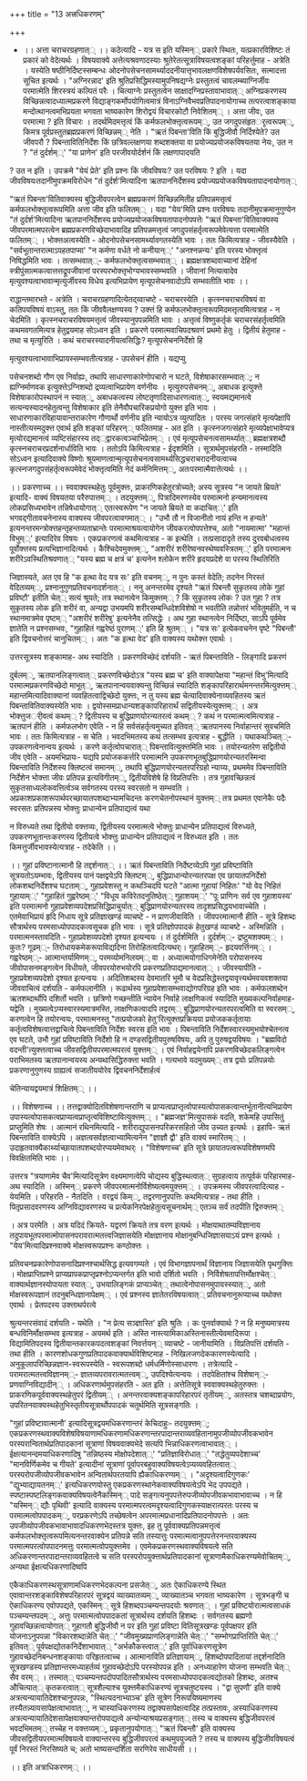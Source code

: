 +++
title = "13 अत्त्रधिकरणम्"

+++
- ।। अत्ता चराचरग्रहणात्् ।। कठेत्यादि - यत्र स इति यस्मिन्् प्रकारे स्थितः, यत्प्रकारविशिष्टः तं प्रकारं को वेदेत्यर्थः । विषयवाक्ये अत्तेत्यश्रवणादस्याः श्रुतेरेतत्सूत्राविषयत्वशङ्कां परिहर्त्तुमाह - अत्रेति । यस्येति षष्ठीनिर्दिष्टस्सम्बन्धः ओदनोपसेचनसामर्थ्याददनीयात्तृभावलक्षणविशेषपर्यवसितः, सत्मादत्ता सूचित इत्यर्थः । "अग्निरन्नाद' इति श्रुतिप्रसिद्धिमस्यामुपनिषद्यग्नेः प्रस्तुतत्वं चावलम्ब्याग्निर्जीवः परमात्मेति शिरस्त्रयं कल्पितं परैः । चित्याग्नेः प्रस्तुतत्वेन साक्षादग्निप्रस्तावाभावात्् अग्निप्रकरणस्य विच्छिन्नत्वादध्यात्मप्रकरणे विद्याङ्गकर्मोपयोगित्वमात्रं विनाऽग्निवैभवप्रतिपादनायोगाच्च तत्परत्वाशङ्काया मन्दोत्थानत्वमभिप्रयता भगवता भाष्यकारेण शिरोद्वयं विचारकोटौ निवेशितम्् । अत्ता जीवः, उत परमात्मा ? इति विचारः । तदर्थमिदमत्तृत्वं किं कर्मफलभोक्त्तृत्वरूपम््, उत जगदुपसंहृतर्ृत्वरूपम््, किमत्र पूर्वप्रस्तुतब्रह्मप्रकरणं विच्छिन्नम्् नेति । "ऋतं पिबन्ता'विति किं बुद्धिजीवौ निर्दिश्येते? उत जीवपरौ ? पिबन्तावितिनिर्देशः किं छत्रिवल्लक्षणया शब्दशक्तया वा प्रयोज्यप्रयोजकविषयतया नेयः, उत न ? "तं दुर्दर्शम््' "या प्राणेन' इति परजीवयोर्दर्शनं किं लक्षणापादयति

? उत न इति । उपक्रमे "येयं प्रेते' इति प्रश्नः किं जीवविषयः? उत परविषयः ? इति । यदा जीवविषयःतदानीमुपक्रमविरोधेन "तं दुर्दर्श'मित्यादिना ऋतपाननिर्देशस्य प्रयोज्यप्रयोजकविषयतापादनायोगात््

"ऋतं पिबन्ता'वितिवाक्यस्य बुद्धिजीवपरत्वेन ब्रह्मप्रकरणं विच्छिन्नमितीह प्रतिपन्नमत्तृत्वं कर्मफलभोक्त्तृत्वरूपमिति अत्ता जीव इति फलितम्् । यदा "येय'मिति प्रश्नः परविषयः तदानीमुपक्रमानुगुण्येन "तं दुर्दर्श'मित्यादिना ऋतपाननिर्देशस्य प्रयोज्यप्रयोजकविषयतापादनोपपत्तेः "ऋतं पिबन्ता'वितिवाक्यस्य जीवपरमात्मपरत्वेन ब्रह्मप्रकरणविच्छेदाभावादिह प्रतिपन्नमत्तृत्वं जगदुपसंहर्तृत्वरूपमेवेत्यत्ता परमात्मेति फलितम्् । भोक्त्तअत्वस्येति - ओदनोपसेचनसामर्थ्यावगतस्येति भावः । ततः किमित्यत्राह - जीवस्यैवेति । "सर्वभूतान्तरात्माऽपहतपाप्मा' "न कर्मणा वर्धते नो कनीयान््' "अनश्नन्नन्यः' इति परस्य भोक्त्तृत्वं निषिद्धमिति भावः । तत्सम्भवात््- कर्मफलभोक्त्तृत्वसम्भवात्् । ब्रह्मक्षत्रशब्दवाच्यानां देहिनां स्त्रीपुंसात्मकत्वात्तत्तद्रूपजीवानां परस्परभोक्त्तृभोग्यभावस्सम्भवति । जीवानां नित्यत्वादेव मृत्युवश्यत्वाभावान्मृत्युर्जीवस्य विधेय इत्यभिप्रायेण मृत्यूपसेचनवादोऽपि सम्भवतीति भावः ।।

राद्धान्तमारभते - अत्रेति । चराचरग्रहणादित्येतद्य्वाचष्टे - चराचरस्येति । कृत्स्नचराचरविषयं वा कतिपयविषयं वाऽस्तु, ततः किं जीववैलक्षण्यस्य ? उक्त्तं हि कर्मफलभोक्त्तृत्वरूपमिदमत्तृत्वमित्यत्राह - न चेदमिति । कृत्स्नचराचरविषयमत्तृत्वं जीवस्यानुपपन्नमिति भावः । अत्तृत्वं विष्णुकर्तृकं चराचरसंहर्तृत्वमिति कथमवगतमित्यत्र हेतुद्वयमाह सोऽध्वन इति । प्रकरणे परमात्मवाचिपदश्रवणं प्रथमो हेतुः । द्वितीयं हेतुमाह - तथा च मृत्युरिति । कथं चराचरस्यादनीयत्वसिद्धिः? मृत्यूपसेचननिर्देशो हि

मृत्युवश्यत्वाभावाभिप्रायस्सम्भवतीत्यत्राह - उपसेचनं हीति । यद्यप्यु

पसेचनशब्दो गौण एव निर्वाह्यः, तथापि साधारणाकारेणोपचारो न घटते, विशेषाकारसम्भवात््; न ह्यग्निर्माणवक इत्युक्त्तेऽग्निशब्दो द्रव्यत्वाभिप्रायेण वर्णनीयः । मृत्युरुपसेचनम््, अबाधक इत्युक्त्ते विशेषाकारोपस्थापनं न स्यात््, अबाधकत्वस्य लोष्टतृणादिसाधारणत्वात््, स्वयमद्यमानत्वे सत्यन्यस्यादनहेतुत्वन्तु विशेषाकार इति तेनैवौपचारिकप्रयोगो युक्त्त इति भावः । साधारणाकारंविहायावान्तराकारेण गौणार्थो वर्णनीय इति न्यायोऽत्र व्युत्पादितः । परस्य जगत्संहारे मृत्यपेक्षापि नास्तीत्यस्मदुक्त्त एवार्थ इति शङ्कां परिहरन्् फलितमाह - अत इति । कृत्स्नजगत्संहारे मृत्व्यपेक्षाभावेप्यत्र मृत्योरद्यमानत्वं व्यष्टिसंहारस्य तद््द्वारकत्वञ्चाभिप्रेतम्् । एवं मृत्यूपसेचनत्वसामर्थ्यात्् ब्रह्मक्षत्रशब्दौ कृत्स्नचराचरप्रदर्शनार्धाविति भावः । ततोऽपि किमित्यत्राह - ईदृशमिति । सूत्रार्थमुपसंहरति - तस्मादिति सोऽध्वन इत्यादिवाक्ये विष्णोः श्रूयमाणत्वान्मृत्यूपसेचनत्वसामर्थ्यसिद्धचराचरादनीयत्वाच्च कृत्स्नजगदुपसंहर्तृत्वरूपमेवेदं भोक्त्तृत्वमिति नेदं कर्मनिमित्तम््, अतःपरमात्मैवात्तेत्यर्थः ।।

।। प्रकरणाच्च ।। स्ववाक्यस्थहेतुः पूर्वमुक्त्तः, प्राकरणिकहेतुरत्रोच्यते; अस्य सूत्रस्य "न जायते म्रियते' इत्यादि- वाक्यं विषयतया परैरुपात्तम्् । तदयुक्त्तम््, पित्रादिमरणस्येव परमात्मनो हन्यमानत्वस्य लोकप्रसिध्यभावेन तन्निषेधायोगात्् एतत्स्वरूपेण "न जायते म्रियते वा कदाचित््' इति भगवद्गीतावचनेनास्य वाक्यस्य जीवपरत्वावगमात्् । "उभौ तौ न विजानीतो नायं हन्ति न हन्यते' इत्यनन्तरमन्त्रोक्त्तहन्तृहन्तव्यताभ्रान्तेः परमात्माश्रयत्वायोगेन जीवकरत्वोपपत्तेश्च, अतो "नायमात्मा' "महान्तं विभुम््' इत्यादिरेव विषयः । एकप्रकरणत्वं कथमित्यत्राह - क इत्थेति । तत्प्रसादादृते तस्य दुरवबोधत्वस्य पूर्वोक्त्तस्य प्रत्यभिज्ञानादित्यर्थः । कैश्चिदेवमुक्त्तम््, "अशरीरं शरीरेष्वनवस्थेष्ववस्त्रितम््' इति परमात्मनः शरीरेऽवस्थितिश्रवणात्् "यस्य ब्रह्म च क्षत्रं च' इत्यनेन श्लोकेन शरीरे हृदयप्रदेशे वा परस्य स्थितिरिति

जिज्ञास्यते, अत एव हि "क इत्था वेद यत्र सः' इति वचनम््, न पुनः कस्तं वेदेति; तदनेन निरस्तं वेदितव्यम््, प्रश्नानुगुणप्रतिवचनादर्शनात्् । ननु अनन्तरमेव दृश्यते "ऋतं पिबन्तौ सुकृतस्य लोके गुहां प्रविष्टौ' इतीति चेत्् सत्यं श्रूयते; तत्र स्थानत्वेन किमुक्त्तम्् ? किं सुकृतस्य लोकः ? उत गुहा ? तत्र सुकृतस्य लोक इति शरीरं वा, अन्यद्वा उभयमपि शरीरसम्बन्धिदेशविशेषो न भवतीति तन्नोत्तरं भवितुमर्हति, न च स्थानमात्रमेव पृष्टम्् "अशरीरं शरीरेषु' इत्यनेनैव तत्सिद्धेः । अथ गुहा स्थानत्वेन निर्दिष्टा, साऽपि पूर्वमेव ज्ञातेति न प्रश्नसम्भवः, "गुहाहितं गह्वरेष्ठं पुराणम््' इति हि श्रुतम्् । "यत्र सः' इत्येकवचनेन पृष्टे "पिबन्तौ' इति द्विवचनोत्तरं चानुचितम्् । अतः "क इत्था वेद' इति वाक्यस्य यथोक्त्त एवार्थः ।

उत्तरसूत्रस्य शङ्कामाह- अथ स्यादिति । प्रकरणविच्छेदं दर्शयति - ऋतं पिबन्ताविति - लिङ्गादि प्रकरणं

दुर्बलम््, ऋतपानलिङ्गत्वात्् प्रकरणविच्छेदोऽत्र "यस्य ब्रह्म च' इति वाक्यापेक्षया "महान्तं विभु'मित्यादि परमात्मप्रकरणविच्छेदो माभूत््, ऋतपानान्वयवाक्यन्तु विच्छिन्नं स्यादिति शङ्कापरिहारार्थमनन्तरमित्युक्त्तम्् महान्तमित्यादिवाक्यानां व्यवहितत्वाद्विच्छेदो युक्त्तः, न तु यस्य ब्रह्म चेत्यादिवाक्येनाव्यवहितस्य ऋतं पिबन्तावितिवाक्यस्येति भावः । द्वयोस्समप्राधान्यशङ्कापरिहारार्थं सद्वितीयस्येत्युक्त्तम्् । अत्र भोक्त्तुजर्ीवत्वं कथम्् ? द्वितीयस्य च बुद्धिप्राणयोरन्यतरत्वं कथम्् ? कथं न परमात्मत्वमित्यत्राह - ऋतपानं हीति । कर्मफलभोग एवेति - न हि सर्वसंहर्तृत्वमुच्यत इतिवत्् ऋतपानस्य निर्वाहान्तरं सुवचमिति भावः । ततः किमित्यत्राह - स चेति । भवदभिमतस्य कथं तत्सम्भव इत्यत्राह - बुद्धीति । यथाकथञ्चित््- उपकरणत्वेनान्वय इत्यर्थः । करणे कर्तृत्वोपचारात्् पिबन्तावित्युक्त्तमिति भावः । तयोरन्यतरेण सद्वितीयो जीव एवेति - अयमभिप्रायः- यद्यपि प्रयोजककर्त्तरि परमात्मनि उपकरणभूतबुद्धिप्राणयोरन्यतरस्मिन्वा पिबन्ताविति निर्देशस्य क्लिष्टत्वं समानम््, तथापि बुद्धिप्राणयोरन्यतरपरिग्रहो न्याय्यः, प्रथममेव पिबन्ताविति निर्देशेन भोक्त्ता जीवः प्रतिपन्न इत्यविगीतम््, द्वितीयविशेषे हि विप्रतिपत्तिः । तत्र गुहावच्छिन्नत्वं सुकृतसाध्यलोकवत्तिर्त्वञ्च सर्वगतस्य परस्य स्वरसतो न सम्भवति । अप्रकाशप्रकाशरूपार्थपरच्छायातपशब्दाभ्यामचिदन्तः करणचेतनोपस्थानं युक्त्तम्् तत्र प्रथमत एवानेकैः पदैः स्वरसतः प्रतिपन्नस्य भोक्त्तुः प्राधान्येन प्रतिपाद्यत्वं यथा

न विरुध्यते तथा द्वितीयो वक्त्तव्यः, द्वितीयस्य परमात्मत्वे भोक्त्तुः प्राधान्येन प्रतिपाद्यत्वं विरुध्यते, उपकरणभूतान्तःकरणस्य द्वितीयत्वे भोक्त्तुः प्राधान्येन प्रतिपाद्यत्वं न विरुध्यत इति । ततः किमत्तुर्जीवभावस्येत्यत्राह - तदेकेति ।।

।। गुहां प्रविष्टानात्मानौ हि तद्दर्शनात्् ।। ऋतं पिबन्ताविति निर्देष्टव्येऽपि गुहां प्रविष्टाविति सूत्रयतोऽयम्भावः, द्वितीयस्य पानं पक्षद्वयेऽपि क्लिष्टम््, बुद्धिप्राधान्योरन्यतरपक्ष एव छायातपनिर्देशो लोकशब्दनिर्देशश्च घटताम््, गुहाप्रवेशस्तु न कथञ्चिदपि घटते "आत्मा गुहायां निहितः' "यो वेद निहितं गुहायाम््' "गुहाहितं गुह्वरेष्ठम््' "विधूय कविरेतदनुतिष्ठेत्् गुहाशयम््' "पूः प्राणिनः सर्व एव गुहाशयस्य' इति परमात्मनो गुहाप्रवेशव्यपदेशप्रसिद्धिप्राचुर्यात्् बुद्धिप्राणयोरन्यतरस्य तादृशप्रसिद्धयभावाच्चेति । एतमेवाभिप्रायं हृदि निधाय सूत्रे प्रतिज्ञाखण्डं व्याचष्टे - न प्राणजीवाविति । जीवपरमात्मानौ हीति - सूत्रे हिशब्दः सौत्रार्थस्य परमसाध्योपपादकत्वसूचक इति भावः । सूत्रे प्रतिज्ञोपपादकं हेतुखण्डं व्याचष्टे - अस्मिन्निति । परमात्मनस्तावदिति - गुहाप्रवेशव्यपदेशो दृश्यत इत्यन्वयः । तं दुर्दर्शमिति । दुर्दर्शम््- द्रष्टुमशक्यम्् । कुतः? गूढम््- तिरोधायकमेकरूपाविद्यदिना तिरोहितत्वादित्यथर्ः। गुहाहितम््- हृदयवर्त्तिनम्् । गह्वरेष्ठम््- आत्मान्तर्यामिणम््, परमव्योमनिलयम्् वा । अध्यात्मयोगाधिगमेनेति परोपासनस्य जीवोपासनमङ्गत्वेन विधीयते, जीवपरयोरुभयोरपि प्रकरणप्रतिपाद्यमानत्वात्् । जीवस्यापीति - गुहाप्रवेशव्यपदेशो दृश्यत इत्यन्वयः । अदितिशब्दस्य देवमातरि भूमौ च वेदप्रसिद्धेस्तद्वयावृत्त्यर्थमवयवशक्तया जीववाचित्वं दर्शयति - कर्मफलानीति । रूढार्थस्य गुहाप्रवेशासम्भवाद्योगपरिग्रह इति भावः । कर्मफलशब्देन ऋतशब्दार्थोपि दशिर्तो भवति । छत्रिणो गच्छन्तीति न्यायेन निर्वाहे लाक्षणिकत्वं स्यादिति मुख्यकल्पनिर्वाहमाह- यद्वेति । मुख्यत्वेऽप्यस्वारस्यमात्रमस्ति, लाक्षणिकत्वादपि तद्वरम्् बुद्धिप्राणयोरन्यतरपरत्वमिति वा स्वरसम््, करणत्वेन हि तयोरन्वयः, परमात्मनस्तु "तत्प्रयोजको हेतु'रित्युक्त्तप्रक्रियया प्रयोजककर्तृतायाः कर्तृत्वविशेषत्वात्तद्वाचित्वे पिबन्ताविति निर्देशः स्वरस इति भावः । पिबन्ताविति निर्देशस्वारस्यमुभयोश्चेतनत्व एव घटते, उभौ गुहां प्रविष्टाविति निर्देशो हि न दण्डसद्वितीयपुरुषविषयः, अपि तु पुरुषद्वयविषयः । "ब्रह्मविदो वदन्ती'त्युक्त्तत्वाच्च जीवसद्वितीयपरमात्मपरत्वं युक्त्तम्् । एवं निर्वाहद्वयेनापि प्रकरणविच्छेदकलिङ्गत्वेन पराभिमतस्य ऋतपानान्वयस्य अन्यथासिद्धिरुक्त्ता भवति । गत्यभावे यदमुख्यम्् तत्र द्वयोः प्रतिपन्नयोः प्रकरणानुगुणस्य ग्राह्यत्वं सजातीययोरेव द्विवचननिर्देशार्हत्वं

चेतिन्यायद्वयमात्रं शिक्षितम्् ।।

।। विशेषणाच्च ।। तत्तद्वाक्योदितविशेषणान्तराणि च प्राप्यत्वप्राप्तृत्वोपास्यत्वोपासकत्वान्तर्भूतानीत्यभिप्रायेण उपास्यत्वोपासकत्वप्राप्यत्वप्राप्तृत्वविशिष्टावित्युक्त्तम्् । "ब्रह्मजज्ञ'मित्युपासकं वदति, शकेमहि उपासितुं प्राप्तुमिति शेषः । आत्मानं रथिनमित्यादि - शरीराद्युपासनपरिकरसहितो जीव उच्यत इत्यर्थः । इहापि- ऋतं पिबन्ताविति वाक्येऽपि । अज्ञत्वसर्वज्ञत्वाभ्यामित्यनेन "ज्ञाज्ञौ द्वौ' इति वाक्यं स्मारितम्् । उदाहृतवाक्यैकार्थ्याच्छायातपशब्दयोरप्ययमेवाथर्ः । "विशेषणाच्च' इति सूत्रे छायातपत्वरूपविशेषणमपि विवक्षितमिति भावः ।।

उत्तरत्र "त्रयाणामेव चैव'मित्यादिसूत्रेण वक्ष्यमाणत्वेपि चोद्यस्य बुद्धिस्थत्वात्् सुग्रहत्वाय तत्पूर्वकं परिहारमाह- अथ स्यादिति । अस्मिन्् प्रकरणे जीवपरमात्मनोर्विशेष्यत्वमयुक्त्तम्् । उपक्रमस्य जीवपरत्वादित्याह - येयमिति । परिहरति - नैतदिति । वरद्वयं किम््, तद्वरणानुपपत्तिः कथमित्यत्राह - तथा हीति । पितृप्रसादवरणस्य अग्निविद्यावरणस्य च प्रत्येकनिरपेक्षहेतुत्वसूचनार्थम्् एतञ्च सर्वं तदपीति द्विरुक्त्तम््

। अत्र परमेति । अत्र यदिदं क्रियते- यद्वरणं क्रियते तत्र वरण इत्यर्थः । मोक्षयाथातम्यविज्ञानाय तदुपायभूतपरमात्मोपासनपरावरात्मतत्त्वजिज्ञासयेति मोक्षज्ञानाय मोक्षानुबन्धिजिज्ञासयाऽयं प्रश्न इत्यर्थः । "येय'मित्यादिप्रश्नवाक्ये मोक्षस्वरूपप्रश्नः कण्ठोक्त्तः ।

प्रतिवचनप्रकारेणोपासनादिप्रश्नश्चार्थसिद्ध इत्यवगम्यते । एवं विभागज्ञापनार्थं विज्ञानाय जिज्ञासयेति पृथगुक्त्तिः । मोक्षप्राप्तिप्रश्ने प्राप्यप्रापकप्राप्तृप्रश्नोऽप्यन्तर्गत इति भावो दर्शितो भवति । निर्विशेषतापत्तिर्मोक्षश्चेत्् वाक्यार्थज्ञानस्योपायता स्यात््, उभयालिङ्गकं प्राप्यञ्चेत्् तथात्वेनोपासनमुपायस्स्यात््, अतो मोक्षस्वरूपज्ञानं तदनुबन्धिज्ञानापेक्षम्् । एवं प्रश्नस्य ज्ञातेतरविषयत्वात्् प्रतिवचनानुरूप्याच्च यथोक्त्त एवार्थः । प्रेतपदस्य उक्त्ताथर्परत्वे

श्रुत्यन्तरसंवादं दर्शयति - यथेति । "न प्रेत्य सञ्ज्ञास्ति' इति श्रुतिः । कः पुनर्वाक्यार्थः ? न हि मनुष्यमात्रस्य बन्धविनिर्मोक्षसम्भव इत्यत्राह - अयमर्थ इति । अस्ति नास्त्यामिकाअस्तिनास्तीत्येवमादिरूपा । विद्यामितिपदस्य द्वितीयान्तकारकपदत्वशङ्कां निवर्त्तयन्् व्याचष्टे - जानीयामिति । विप्रतिपत्तिं दर्शयति - तथा हीति । कारणशोधकगुणप्रतिपादकवाक्यार्थविशिष्टमाह - निखिलजगदेककारणस्येत्यादि । अनुकूलापरिच्छिन्नज्ञान-स्वरूपस्येति - स्वरूपशब्दो धर्मधर्मिणोस्साधारणः । तत्रेत्यादि - परामरात्मतत्त्वविज्ञानम््- ज्ञातव्यपरावरात्मतत्त्वम््, उपदिश्येत्यन्वयः । तदपेक्षितांश्च विशेषान््-प्रणवाग्निविद्यादीन्् । अधिकरणार्थमुपसंहरति - अत इति । अत्तेतिसूत्रे स्ववाक्यस्थहेतुरुक्त्तः । प्राकरणिकपूर्ववाक्यस्थहेतुपरं द्वितीयम्् । अनन्तरवाक्यशङ्कापरिहारपरं तृतीयम््, अतस्तत्र चशब्दाप्रयोगः, उपरितनवाक्यस्थहेतुभिस्तृतीयसूत्रार्थोपपादकं चतुर्थमिति सूत्रसङ्गतिः ।

"गुहां प्रविष्टावात्मानौ' इत्यादिसूत्रद्वयमधिकरणान्तरं केचिदाहुः- तदयुक्त्तम््; एकप्रकरणस्थवाक्यविशेषविषयाणामधिकरणामधिकरणान्तरपादान्तराव्यवहितानामुपजीव्योपजीवकभावेन परस्परान्वितार्थप्रतिपादकानां सूत्राणां विषयवाक्यभेदे सत्यपि भिन्नाधिकरणत्वाभावात्् । ईक्षत्यानन्दमयाधिकरणादिषु "तन्निष्ठस्य मोक्षोपदेशात््' "प्रतिज्ञाविरोधात््' "तद्धेतुव्यपदेशाच्च' "मानविर्णिकमेव च गीयते' इत्यादीनां सूत्राणां पूर्वापरबहुवाक्यविषयत्वेऽप्यव्यवहितत्वात्् परस्परोपजीव्योपजीवकभावेन अन्वितार्थपरतयापि ह्यैकाधिकरण्यम्् । "अदृश्यत्वादिगुणकः' "द्युभ्याद्यायतनम््' इत्यधिकरणयोस्तु एकप्रकरणस्थानेकवाक्यविषयत्वेऽपि भेद उपपद्यते । स्पष्टास्पष्टलिङ्गकवाक्यविषयत्वेनैकस्मिन्् पादे सङ्गत्यनुपपत्तेरुपजीव्योपजीवकभावाभावाच्च । न हि "यस्मिन्् द्यौः पृथिवी' इत्यादि वाक्यस्य परमात्मपरत्वमदृश्यत्वादिगुणकस्याक्षरात्परतः परस्य च परमात्मत्वोपपादकम््, परप्रकरणेऽपि तच्छेषत्वेन अपरमात्मप्रधानादिप्रतिपादनोपपत्तेः । अतः उपजीव्योपजीवकभावाभावादधिकरणभेदस्तत्र युक्त्तः, इह तु पूर्ववाक्यप्रतिपन्नमत्तृत्वं कर्मफलभोक्त्तृत्वरूपमित्यनन्तरवाक्येन प्रतिपन्ने सति तस्यात्तुः परमात्मत्वानुपपत्तेरनन्तरवाक्यस्य परमात्मपरत्वोपपादनमत्तुः परमात्मत्वोपयुक्त्तमेव । एवमेकप्रकरणस्थवाक्यविषयत्वे सति अधिकरणान्तरपादान्तराव्यवहितत्वे च सति परस्परोपयुक्त्तार्थप्रतिपादकानां सूत्राणामैकाधिकरण्यमेवोचितम््, अन्यथा ईक्षत्यधिकरणादिष्वपि

एकैकाधिकरणस्थसूत्राणामधिकरणभेदकल्पना प्रसजेत््, अतः ऐकाधिकरण्ये स्थित एवावान्तरशङ्काविशेषपरिहारपरं सूत्रद्वयं व्याख्यातव्यम््, व्याख्यातञ्च भगवता भाष्यकारेण । सूत्रभङ्गी च ऐकाधिकरण्य एवोपपद्यते, एकस्मिन्् सूत्रे हिशब्दपञ्चम्यन्तपदयोः श्रवणात्् । गुहां प्रविष्टयोरात्मत्वसाधकं पञ्चम्यन्तपदम््, अत्तुः परमात्मत्वोपपादकतां सूत्रार्थस्य दर्शयति हिशब्दः । सर्वगतस्य ब्रह्मणो गुहावच्छिन्नत्वायोगात्् गुहागतौ बुद्धिजीवौ न पर इति गुहां प्रविष्टा वितिसूत्रखण्डः पूर्वपक्षपर इति योजनाऽनुपपन्ना "विकारशब्दान्नेति चेत््' "जीवमुख्यप्राणलिङ्गान्नेति चेत््' "सम्भोगप्राप्तिरिति चेत््' इतिवत्् पूर्वपक्षद्योतकनिर्देशाभावात्् "अर्भकौकस्त्वात््' इति पूर्वाधिकरणसूत्रेण गुहावच्छेदनिबन्धनशङ्कायाः परिहृतत्वाच्च । आत्मानाविति प्रतिज्ञायाम््, हिशब्दोपपादितायां तद्दर्शनादिति सूत्रखण्डस्य प्रतिज्ञान्तरमध्याहर्तव्यं गुहावच्छेदोऽपि परस्योपपन्न इति । अनध्याहारेण योजना सम्भवति चेत्् सैव वरम्् । तस्मात्् पञ्चम्यन्तपदोपपादितसौत्रार्थस्य परमसाध्योपपादकत्वद्योतको हिशब्दः, अतश्च औचित्यात्् कृतकरत्वात्् सूत्रशैल्याश्च युक्त्तमैकाधिकरण्यं सूत्रचतुष्टयस्य । "द्वा सुपणौ' इति वाक्ये अत्रत्यन्यायातिदेशश्चानुपपन्नः, "स्थित्यदनाभ्याञ्च' इति सूत्रेण निरूपयिष्यमाणस्य तस्यैतन्न्यायसापेक्षत्वाभावात््, न चास्याधिकरणस्य तद्वाक्यसापेक्षत्वादिह तत्प्रस्तावः, अस्याधिकरणस्य अत्रत्यन्यायातिदेशसापेक्षवाक्यान्तरोपपाद्यत्वे अन्योन्याश्रयप्रसङ्गात्् तस्य च वाक्यस्य बुद्धिजीवपरत्वं भवदभिमतम्् तच्चेह न वक्त्तव्यम््, प्रकृतानुपयोगात्् "ऋतं पिबन्तौ' इति वाक्यस्य जीवसद्वितीयपरमात्मविषयत्वे वाक्यान्तरस्य बुद्धिजीवपरत्वं कथमुपयुज्यते ? तस्य च वाक्यस्य बुद्धिजीवविषयत्वं पूर्वं निरस्तं निरसिष्यते च; अतो भाष्यसन्दर्शिता सरणिरेव साधीयसी ।।

।। इति अत्राधिकरणम्् ।।

